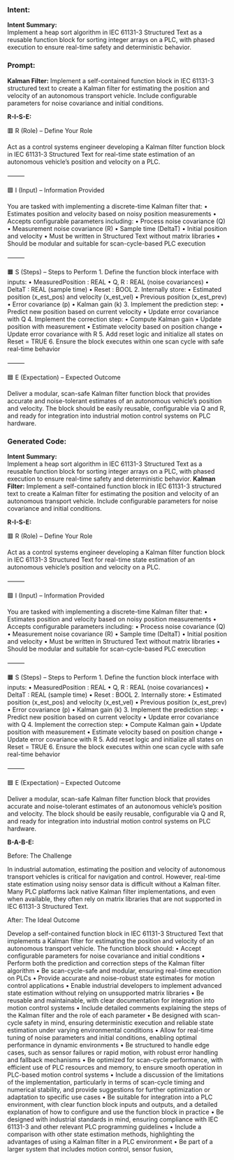 ### Intent:
**Intent Summary:**  
Implement a heap sort algorithm in IEC 61131-3 Structured Text as a reusable function block for sorting integer arrays on a PLC, with phased execution to ensure real-time safety and deterministic behavior.

### Prompt:
**Kalman Filter:**
Implement a self-contained function block in IEC 61131-3 structured text to create a Kalman filter for estimating the position and velocity of an autonomous transport vehicle. Include configurable parameters for noise covariance and initial conditions.

**R-I-S-E:**

🟥 R (Role) – Define Your Role

Act as a control systems engineer developing a Kalman filter function block in IEC 61131-3 Structured Text for real-time state estimation of an autonomous vehicle’s position and velocity on a PLC.

⸻

🟩 I (Input) – Information Provided

You are tasked with implementing a discrete-time Kalman filter that:
	•	Estimates position and velocity based on noisy position measurements
	•	Accepts configurable parameters including:
	•	Process noise covariance (Q)
	•	Measurement noise covariance (R)
	•	Sample time (DeltaT)
	•	Initial position and velocity
	•	Must be written in Structured Text without matrix libraries
	•	Should be modular and suitable for scan-cycle-based PLC execution

⸻

🟧 S (Steps) – Steps to Perform
	1.	Define the function block interface with inputs:
	•	MeasuredPosition : REAL
	•	Q, R : REAL (noise covariances)
	•	DeltaT : REAL (sample time)
	•	Reset : BOOL
	2.	Internally store:
	•	Estimated position (x_est_pos) and velocity (x_est_vel)
	•	Previous position (x_est_prev)
	•	Error covariance (p)
	•	Kalman gain (k)
	3.	Implement the prediction step:
	•	Predict new position based on current velocity
	•	Update error covariance with Q
	4.	Implement the correction step:
	•	Compute Kalman gain
	•	Update position with measurement
	•	Estimate velocity based on position change
	•	Update error covariance with R
	5.	Add reset logic and initialize all states on Reset = TRUE
	6.	Ensure the block executes within one scan cycle with safe real-time behavior

⸻

🟦 E (Expectation) – Expected Outcome

Deliver a modular, scan-safe Kalman filter function block that provides accurate and noise-tolerant estimates of an autonomous vehicle’s position and velocity. The block should be easily reusable, configurable via Q and R, and ready for integration into industrial motion control systems on PLC hardware.

### Generated Code:
**Intent Summary:**  
Implement a heap sort algorithm in IEC 61131-3 Structured Text as a reusable function block for sorting integer arrays on a PLC, with phased execution to ensure real-time safety and deterministic behavior.
**Kalman Filter:**
Implement a self-contained function block in IEC 61131-3 structured text to create a Kalman filter for estimating the position and velocity of an autonomous transport vehicle. Include configurable parameters for noise covariance and initial conditions.

**R-I-S-E:**

🟥 R (Role) – Define Your Role

Act as a control systems engineer developing a Kalman filter function block in IEC 61131-3 Structured Text for real-time state estimation of an autonomous vehicle’s position and velocity on a PLC.

⸻

🟩 I (Input) – Information Provided

You are tasked with implementing a discrete-time Kalman filter that:
	•	Estimates position and velocity based on noisy position measurements
	•	Accepts configurable parameters including:
	•	Process noise covariance (Q)
	•	Measurement noise covariance (R)
	•	Sample time (DeltaT)
	•	Initial position and velocity
	•	Must be written in Structured Text without matrix libraries
	•	Should be modular and suitable for scan-cycle-based PLC execution

⸻

🟧 S (Steps) – Steps to Perform
	1.	Define the function block interface with inputs:
	•	MeasuredPosition : REAL
	•	Q, R : REAL (noise covariances)
	•	DeltaT : REAL (sample time)
	•	Reset : BOOL
	2.	Internally store:
	•	Estimated position (x_est_pos) and velocity (x_est_vel)
	•	Previous position (x_est_prev)
	•	Error covariance (p)
	•	Kalman gain (k)
	3.	Implement the prediction step:
	•	Predict new position based on current velocity
	•	Update error covariance with Q
	4.	Implement the correction step:
	•	Compute Kalman gain
	•	Update position with measurement
	•	Estimate velocity based on position change
	•	Update error covariance with R
	5.	Add reset logic and initialize all states on Reset = TRUE
	6.	Ensure the block executes within one scan cycle with safe real-time behavior

⸻

🟦 E (Expectation) – Expected Outcome

Deliver a modular, scan-safe Kalman filter function block that provides accurate and noise-tolerant estimates of an autonomous vehicle’s position and velocity. The block should be easily reusable, configurable via Q and R, and ready for integration into industrial motion control systems on PLC hardware.  

**B-A-B-E:**

Before: The Challenge

In industrial automation, estimating the position and velocity of autonomous transport vehicles is critical for navigation and control. However, real-time state estimation using noisy sensor data is difficult without a Kalman filter. Many PLC platforms lack native Kalman filter implementations, and even when available, they often rely on matrix libraries that are not supported in IEC 61131-3 Structured Text.

After: The Ideal Outcome

Develop a self-contained function block in IEC 61131-3 Structured Text that implements a Kalman filter for estimating the position and velocity of an autonomous transport vehicle. The function block should:
	•	Accept configurable parameters for noise covariance and initial conditions
	•	Perform both the prediction and correction steps of the Kalman filter algorithm
	•	Be scan-cycle-safe and modular, ensuring real-time execution on PLCs
	•	Provide accurate and noise-robust state estimates for motion control applications
	•	Enable industrial developers to implement advanced state estimation without relying on unsupported matrix libraries
	•	Be reusable and maintainable, with clear documentation for integration into motion control systems
	•	Include detailed comments explaining the steps of the Kalman filter and the role of each parameter
	•	Be designed with scan-cycle safety in mind, ensuring deterministic execution and reliable state estimation under varying environmental conditions
	•	Allow for real-time tuning of noise parameters and initial conditions, enabling optimal performance in dynamic environments
	•	Be structured to handle edge cases, such as sensor failures or rapid motion, with robust error handling and fallback mechanisms
	•	Be optimized for scan-cycle performance, with efficient use of PLC resources and memory, to ensure smooth operation in PLC-based motion control systems
	•	Include a discussion of the limitations of the implementation, particularly in terms of scan-cycle timing and numerical stability, and provide suggestions for further optimization or adaptation to specific use cases
	•	Be suitable for integration into a PLC environment, with clear function block inputs and outputs, and a detailed explanation of how to configure and use the function block in practice
	•	Be designed with industrial standards in mind, ensuring compliance with IEC 61131-3 and other relevant PLC programming guidelines
	•	Include a comparison with other state estimation methods, highlighting the advantages of using a Kalman filter in a PLC environment
	•	Be part of a larger system that includes motion control, sensor fusion,
